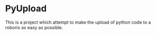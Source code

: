 # PyUpload
This is a project which attempt to make the upload of python code to a roborio as easy as possible.
